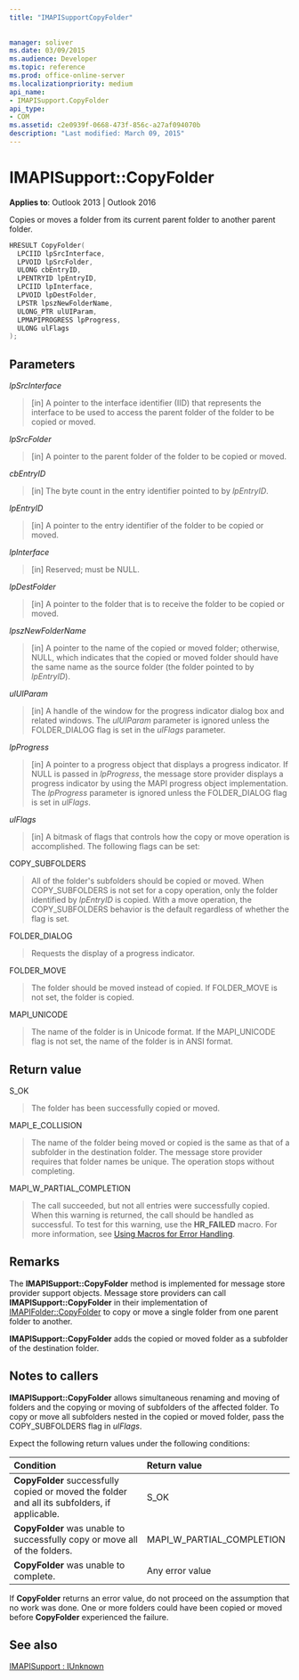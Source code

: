 ```yaml
---
title: "IMAPISupportCopyFolder"
 
 
manager: soliver
ms.date: 03/09/2015
ms.audience: Developer
ms.topic: reference
ms.prod: office-online-server
ms.localizationpriority: medium
api_name:
- IMAPISupport.CopyFolder
api_type:
- COM
ms.assetid: c2e0939f-0668-473f-856c-a27af094070b
description: "Last modified: March 09, 2015"
---
```


# IMAPISupport::CopyFolder

  
  
**Applies to**: Outlook 2013 | Outlook 2016 
  
Copies or moves a folder from its current parent folder to another parent folder.
  
```cpp
HRESULT CopyFolder(
  LPCIID lpSrcInterface,
  LPVOID lpSrcFolder,
  ULONG cbEntryID,
  LPENTRYID lpEntryID,
  LPCIID lpInterface,
  LPVOID lpDestFolder,
  LPSTR lpszNewFolderName,
  ULONG_PTR ulUIParam,
  LPMAPIPROGRESS lpProgress,
  ULONG ulFlags
);
```

## Parameters

 _lpSrcInterface_
  
> [in] A pointer to the interface identifier (IID) that represents the interface to be used to access the parent folder of the folder to be copied or moved.
    
 _lpSrcFolder_
  
> [in] A pointer to the parent folder of the folder to be copied or moved. 
    
 _cbEntryID_
  
> [in] The byte count in the entry identifier pointed to by  _lpEntryID_.
    
 _lpEntryID_
  
> [in] A pointer to the entry identifier of the folder to be copied or moved. 
    
 _lpInterface_
  
> [in] Reserved; must be NULL.
    
 _lpDestFolder_
  
> [in] A pointer to the folder that is to receive the folder to be copied or moved.
    
 _lpszNewFolderName_
  
> [in] A pointer to the name of the copied or moved folder; otherwise, NULL, which indicates that the copied or moved folder should have the same name as the source folder (the folder pointed to by  _lpEntryID_).
    
 _ulUIParam_
  
> [in] A handle of the window for the progress indicator dialog box and related windows. The  _ulUIParam_ parameter is ignored unless the FOLDER_DIALOG flag is set in the  _ulFlags_ parameter. 
    
 _lpProgress_
  
> [in] A pointer to a progress object that displays a progress indicator. If NULL is passed in  _lpProgress_, the message store provider displays a progress indicator by using the MAPI progress object implementation. The  _lpProgress_ parameter is ignored unless the FOLDER_DIALOG flag is set in  _ulFlags_.
    
 _ulFlags_
  
> [in] A bitmask of flags that controls how the copy or move operation is accomplished. The following flags can be set:
    
COPY_SUBFOLDERS 
  
> All of the folder's subfolders should be copied or moved. When COPY_SUBFOLDERS is not set for a copy operation, only the folder identified by  _lpEntryID_ is copied. With a move operation, the COPY_SUBFOLDERS behavior is the default regardless of whether the flag is set. 
    
FOLDER_DIALOG 
  
> Requests the display of a progress indicator.
    
FOLDER_MOVE 
  
> The folder should be moved instead of copied. If FOLDER_MOVE is not set, the folder is copied.
    
MAPI_UNICODE 
  
> The name of the folder is in Unicode format. If the MAPI_UNICODE flag is not set, the name of the folder is in ANSI format.
    
## Return value

S_OK 
  
> The folder has been successfully copied or moved.
    
MAPI_E_COLLISION 
  
> The name of the folder being moved or copied is the same as that of a subfolder in the destination folder. The message store provider requires that folder names be unique. The operation stops without completing.
    
MAPI_W_PARTIAL_COMPLETION 
  
> The call succeeded, but not all entries were successfully copied. When this warning is returned, the call should be handled as successful. To test for this warning, use the **HR_FAILED** macro. For more information, see [Using Macros for Error Handling](using-macros-for-error-handling.md).
    
## Remarks

The **IMAPISupport::CopyFolder** method is implemented for message store provider support objects. Message store providers can call **IMAPISupport::CopyFolder** in their implementation of [IMAPIFolder::CopyFolder](imapifolder-copyfolder.md) to copy or move a single folder from one parent folder to another. 
  
 **IMAPISupport::CopyFolder** adds the copied or moved folder as a subfolder of the destination folder. 
  
## Notes to callers

 **IMAPISupport::CopyFolder** allows simultaneous renaming and moving of folders and the copying or moving of subfolders of the affected folder. To copy or move all subfolders nested in the copied or moved folder, pass the COPY_SUBFOLDERS flag in  _ulFlags_. 
  
Expect the following return values under the following conditions:
  
|**Condition**|**Return value**|
|:-----|:-----|
|**CopyFolder** successfully copied or moved the folder and all its subfolders, if applicable.  <br/> |S_OK  <br/> |
|**CopyFolder** was unable to successfully copy or move all of the folders.  <br/> |MAPI_W_PARTIAL_COMPLETION  <br/> |
|**CopyFolder** was unable to complete.  <br/> |Any error value  <br/> |
   
If **CopyFolder** returns an error value, do not proceed on the assumption that no work was done. One or more folders could have been copied or moved before **CopyFolder** experienced the failure. 
  
## See also



[IMAPISupport : IUnknown](imapisupportiunknown.md)

